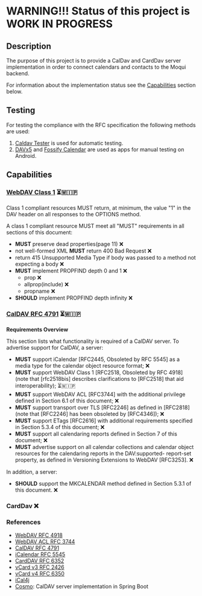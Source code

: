 # WARNING!!! Status of this project is WORK IN PROGRESS

## Description

The purpose of this project is to provide a CalDav and CardDav server implementation 
in order to connect calendars and contacts to the Moqui backend.

For information about the implementation status see the [Capabilities](#capabilities) section below.

## Testing

For testing the compliance with the RFC specification the following methods are used:
1. [Caldav Tester](https://github.com/CalConnect/caldavtester) is used for automatic testing.
2. [DAVx5](https://play.google.com/store/apps/details?id=at.bitfire.davdroid) and [Fossify Calendar](https://play.google.com/store/apps/details?id=org.fossify.calendar) are used as apps for manual testing on Android.

## Capabilities

### [WebDAV Class 1](https://datatracker.ietf.org/doc/html/rfc4918) ⏳🇼🇮🇵

Class 1 compliant resources MUST return, at minimum, the value "1" in
the DAV header on all responses to the OPTIONS method.

A class 1 compliant resource MUST meet all "MUST" requirements in all
sections of this document:
- **MUST** preserve dead properties(page 11) ❌
- not well-formed XML **MUST** return 400 Bad Request ❌
- return 415 Unsupported Media Type if body was passed to a method not expecting a body ❌
- **MUST** implement PROPFIND depth 0 and 1 ❌
  - prop ❌
  - allprop(include) ❌
  - propname ❌
- **SHOULD** implement PROPFIND depth infinity ❌

### [CalDAV RFC 4791](https://datatracker.ietf.org/doc/html/rfc4791) ⏳🇼🇮🇵

**Requirements Overview**

This section lists what functionality is required of a CalDAV server.
To advertise support for CalDAV, a server:

- **MUST** support iCalendar [RFC2445, Obsoleted by RFC 5545] as a media type for the calendar
object resource format; ❌
- **MUST** support WebDAV Class 1 [RFC2518, Obsoleted by RFC 4918] (note that [rfc2518bis]
describes clarifications to [RFC2518] that aid interoperability); ⏳🇼🇮🇵
- **MUST** support WebDAV ACL [RFC3744] with the additional privilege
defined in Section 6.1 of this document; ❌
- **MUST** support transport over TLS [RFC2246] as defined in [RFC2818]
(note that [RFC2246] has been obsoleted by [RFC4346]); ❌
- **MUST** support ETags [RFC2616] with additional requirements
specified in Section 5.3.4 of this document; ❌
- **MUST** support all calendaring reports defined in Section 7 of this
document; ❌
- **MUST** advertise support on all calendar collections and calendar
object resources for the calendaring reports in the DAV:supported-
report-set property, as defined in Versioning Extensions to WebDAV
[RFC3253]. ❌

In addition, a server:

- **SHOULD** support the MKCALENDAR method defined in Section 5.3.1 of
this document. ❌

### CardDav ❌

### References

- [WebDAV RFC 4918](https://datatracker.ietf.org/doc/html/rfc4918)
- [WebDAV ACL RFC 3744](https://datatracker.ietf.org/doc/html/rfc3744)
- [CalDAV RFC 4791](https://datatracker.ietf.org/doc/html/rfc4791)
- [iCalendar RFC 5545](https://datatracker.ietf.org/doc/html/rfc5545)
- [CardDAV RFC 6352](https://datatracker.ietf.org/doc/html/rfc6352)
- [vCard v3 RFC 2426](https://datatracker.ietf.org/doc/html/rfc2426)
- [vCard v4 RFC 6350](https://datatracker.ietf.org/doc/html/rfc6350)
- [iCal4j](https://www.ical4j.org/)
- [Cosmo](https://github.com/mam-dev/cosmo): CalDAV server implementation in Spring Boot